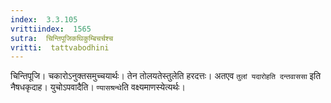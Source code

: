 ```yaml
---
index:  3.3.105
vrittiindex:  1565
sutra:  चिन्तिपूजिकथिकुम्बिचर्चश्च
vritti:  tattvabodhini 
---
```


चिन्तिपूजि। चकारोऽनुक्तसमुच्चयार्थः। तेन तोलयतेस्तुलेति हरदत्तः। अतएव `तुलां यदारोहति दन्तवाससा` इति नैषधकृदाह। युचोऽपवादैति। `ण्यासश्रन्थे`ति वक्ष्यमाणस्येत्यर्थः। 

